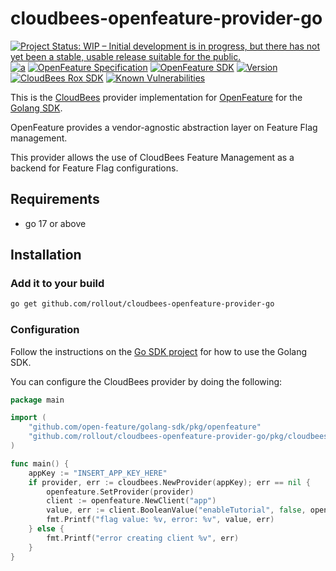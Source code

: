 # cloudbees-openfeature-provider-go

[![Project Status: WIP – Initial development is in progress, but there has not yet been a stable, usable release suitable for the public.](https://www.repostatus.org/badges/latest/wip.svg)](https://www.repostatus.org/#wip)
[![a](https://img.shields.io/badge/slack-%40cncf%2Fopenfeature-brightgreen?style=flat&logo=slack)](https://cloud-native.slack.com/archives/C0344AANLA1)
[![OpenFeature Specification](https://img.shields.io/static/v1?label=OpenFeature%20Specification&message=v0.4.0&color=yellow)](https://github.com/open-feature/spec/tree/v0.4.0)
[![OpenFeature SDK](https://img.shields.io/static/v1?label=OpenFeature%20Golang%20SDK&message=v0.3.0&color=green)](https://github.com/open-feature/golang-sdk)
[![Version](https://badge.fury.io/go/github.com%2Frollout%2Fcloudbees-openfeature-provider-go.svg)](https://github.com/rollout/cloudbees-openfeature-provider-go)
[![CloudBees Rox SDK](https://img.shields.io/static/v1?label=Rox%20SDK&message=v5.0.2&color=green)](https://github.com/rollout/rox-go)
[![Known Vulnerabilities](https://snyk.io/test/github/rollout/cloudbees-openfeature-provider-go/badge.svg)](https://snyk.io/test/github/rollout/cloudbees-openfeature-provider-go)

This is the [CloudBees](https://www.cloudbees.com/products/feature-management) provider implementation for [OpenFeature](https://openfeature.dev/) for the [Golang SDK](https://github.com/open-feature/golang-sdk).

OpenFeature provides a vendor-agnostic abstraction layer on Feature Flag management.

This provider allows the use of CloudBees Feature Management as a backend for Feature Flag configurations.

## Requirements
- go 17 or above

## Installation

### Add it to your build

```bash
go get github.com/rollout/cloudbees-openfeature-provider-go
```

### Configuration

Follow the instructions on the [Go SDK project](https://github.com/open-feature/golang-sdk) for how to use the Golang SDK.

You can configure the CloudBees provider by doing the following:

```go
package main

import (
	"github.com/open-feature/golang-sdk/pkg/openfeature"
	"github.com/rollout/cloudbees-openfeature-provider-go/pkg/cloudbees"
)

func main() {
	appKey := "INSERT_APP_KEY_HERE"
	if provider, err := cloudbees.NewProvider(appKey); err == nil {
		openfeature.SetProvider(provider)
		client := openfeature.NewClient("app")
		value, err := client.BooleanValue("enableTutorial", false, openfeature.EvaluationContext{}, openfeature.EvaluationOptions{})
		fmt.Printf("flag value: %v, error: %v", value, err)
	} else {
		fmt.Printf("error creating client %v", err)
	}
}
```
